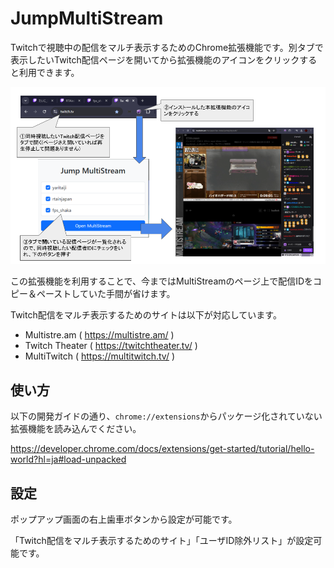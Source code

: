 # JumpMultiStream

Twitchで視聴中の配信をマルチ表示するためのChrome拡張機能です。別タブで表示したいTwitch配信ページを開いてから拡張機能のアイコンをクリックすると利用できます。

![利用イメージ](screenshot/jumpmultistream.png)

この拡張機能を利用することで、今まではMultiStreamのページ上で配信IDをコピー＆ペーストしていた手間が省けます。

Twitch配信をマルチ表示するためのサイトは以下が対応しています。

- Multistre.am ( https://multistre.am/ )
- Twitch Theater ( https://twitchtheater.tv/ )
- MultiTwitch ( https://multitwitch.tv/ )

## 使い方

以下の開発ガイドの通り、```chrome://extensions```からパッケージ化されていない拡張機能を読み込んでください。

https://developer.chrome.com/docs/extensions/get-started/tutorial/hello-world?hl=ja#load-unpacked

## 設定

ポップアップ画面の右上歯車ボタンから設定が可能です。

「Twitch配信をマルチ表示するためのサイト」「ユーザID除外リスト」が設定可能です。
